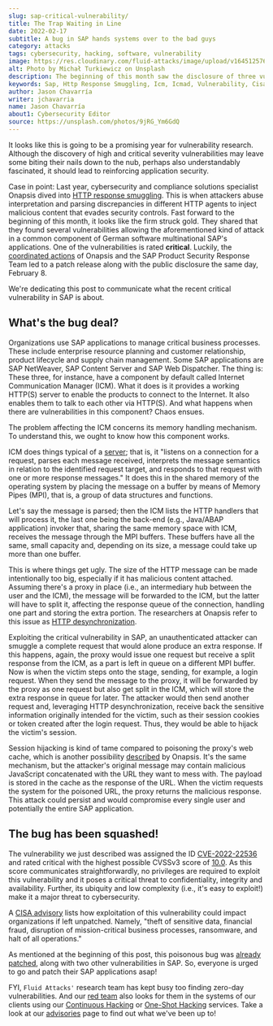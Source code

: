 ```yaml
---
slug: sap-critical-vulnerability/
title: The Trap Waiting in Line
date: 2022-02-17
subtitle: A bug in SAP hands systems over to the bad guys
category: attacks
tags: cybersecurity, hacking, software, vulnerability
image: https://res.cloudinary.com/fluid-attacks/image/upload/v1645125767/blog/sap-critical-vulnerability/cover_sap.webp
alt: Photo by Michał Turkiewicz on Unsplash
description: The beginning of this month saw the disclosure of three vulnerabilities in SAP applications, one of which has the highest possible CVSS score.
keywords: Sap, Http Response Smuggling, Icm, Icmad, Vulnerability, Cisa, Application, Ethical Hacking, Pentesting
author: Jason Chavarría
writer: jchavarria
name: Jason Chavarría
about1: Cybersecurity Editor
source: https://unsplash.com/photos/9jRG_Ym6GdQ
---
```


It looks like this is going to be a promising year for vulnerability research.
Although the discovery of high
and critical severity vulnerabilities
may leave some biting their nails down to the nub,
perhaps also understandably fascinated,
it should lead to reinforcing application security.

Case in point:
Last year,
cybersecurity and compliance solutions specialist Onapsis
dived into [HTTP response smuggling](https://capec.mitre.org/data/definitions/273.html).
This is when attackers abuse interpretation
and parsing discrepancies
in different HTTP agents
to inject malicious content that evades security controls.
Fast forward to the beginning of this month,
it looks like the firm struck gold.
They shared
that they found several vulnerabilities
allowing the aforementioned kind of attack
in a common component
of German software multinational SAP's applications.
One of the vulnerabilities is rated **critical**.
Luckily,
the [coordinated actions](https://blogs.sap.com/2022/02/08/sap-partners-with-onapsis-to-identify-and-patch-cybersecurity-vulnerabilities/)
of Onapsis and the SAP Product Security Response Team
led to a patch release
along with the public disclosure the same day,
February 8.

We're dedicating this post to communicate
what the recent critical vulnerability in SAP is about.

## What's the bug deal?

Organizations use SAP applications to manage critical business processes.
These include enterprise resource planning
and customer relationship,
product lifecycle
and supply chain management.
Some SAP applications are SAP NetWeaver,
SAP Content Server
and SAP Web Dispatcher.
The thing is:
These three,
for instance,
have a component by default called Internet Communication Manager (ICM).
What it does is it provides a working HTTP(S) server
to enable the products to connect to the Internet.
It also enables them to talk to each other via HTTP(S).
And what happens when there are vulnerabilities in this component?
Chaos ensues.

The problem affecting the ICM concerns its memory handling mechanism.
To understand this,
we ought to know how this component works.

ICM does things typical of a [server](https://datatracker.ietf.org/doc/html/rfc7231#section-1);
that is,
it "listens on a connection for a request,
parses each message received,
interprets the message semantics
in relation to the identified request target,
and responds to that request with one or more response messages."
It does this in the shared memory of the operating system
by placing the message on a buffer by means of Memory Pipes (MPI),
that is,
a group of data structures and functions.

Let's say the message is parsed;
then the ICM lists the HTTP handlers that will process it,
the last one being the back-end (e.g., Java/ABAP application) invoker
that,
sharing the same memory space with ICM,
receives the message through the MPI buffers.
These buffers have all the same, small capacity
and,
depending on its size,
a message could take up more than one buffer.

This is where things get ugly.
The size of the HTTP message can be made intentionally too big,
especially if it has malicious content attached.
Assuming there's a proxy in place
(i.e., an intermediary hub between the user and the ICM),
the message will be forwarded to the ICM,
but the latter will have to split it,
affecting the response queue of the connection,
handling one part and storing the extra portion.
The researchers at Onapsis refer to this issue as
[HTTP desynchronization](https://onapsis.com/icmad-sap-cybersecurity-vulnerabilities).

Exploiting the critical vulnerability in SAP,
an unauthenticated attacker can smuggle a complete request
that would alone produce an extra response.
If this happens,
again,
the proxy would issue one request
but receive a split response from the ICM,
as a part is left in queue on a different MPI buffer.
Now is when the victim steps onto the stage,
sending,
for example,
a login request.
When they send the message to the proxy,
it will be forwarded by the proxy as one request
but also get split in the ICM,
which will store the extra response in queue for later.
The attacker would then send another request and,
leveraging HTTP desynchronization,
receive back the sensitive information originally intended for the victim,
such as their session cookies or token created after the login request.
Thus,
they would be able to hijack the victim's session.

Session hijacking is kind of tame
compared to poisoning the proxy's web cache,
which is another possibility [described](https://onapsis.com/icmad-sap-cybersecurity-vulnerabilities)
by Onapsis.
It's the same mechanism,
but the attacker's original message may contain malicious JavaScript
concatenated with the URL they want to mess with.
The payload is stored in the cache as the response of the URL.
When the victim requests the system for the poisoned URL,
the proxy returns the malicious response.
This attack could persist
and would compromise every single user
and potentially the entire SAP application.

## The bug has been squashed!

The vulnerability we just described
was assigned the ID [CVE-2022-22536](https://cve.mitre.org/cgi-bin/cvename.cgi?name=CVE-2022-22536)
and rated critical
with the highest possible CVSSv3 score of [10.0](https://nvd.nist.gov/vuln/detail/CVE-2022-22536).
As this score communicates straightforwardly,
no privileges are required to exploit this vulnerability
and it poses a critical threat to confidentiality,
integrity and availability.
Further,
its ubiquity and low complexity (i.e., it's easy to exploit!)
make it a major threat to cybersecurity.

A [CISA advisory](https://www.cisa.gov/uscert/ncas/current-activity/2022/02/08/critical-vulnerabilities-affecting-sap-applications-employing)
lists how exploitation of this vulnerability could impact organizations
if left unpatched.
Namely,
"theft of sensitive data,
financial fraud,
disruption of mission-critical business processes,
ransomware,
and halt of all operations."

As mentioned at the beginning of this post,
this poisonous bug was [already patched](https://wiki.scn.sap.com/wiki/display/PSR/SAP+Security+Patch+Day+-+February+2022),
along with two other vulnerabilities in SAP.
So,
everyone is urged to go and patch their SAP applications asap!

FYI,
`Fluid Attacks'` research team has kept busy too
finding zero-day vulnerabilities.
And our [red team](../../solutions/red-teaming/)
also looks for them in the systems of our clients using our
[Continuous Hacking](../../services/continuous-hacking)
or [One-Shot Hacking](../../services/one-shot-hacking) services.
Take a look at our [advisories](../../advisories/) page
to find out what we've been up to!
